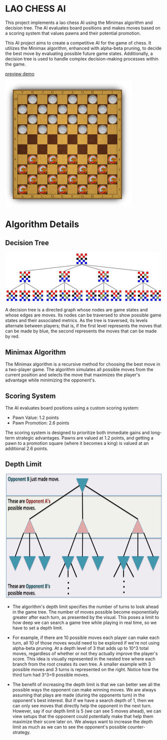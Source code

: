 # LAO CHESS AI

This project implements a lao chess AI using the Minimax algorithm and decision tree. The AI evaluates board positions and makes moves based on a scoring system that values pawns and their potential promotion.

This AI project aims to create a competitive AI for the game of chess. It utilizes the Minimax algorithm, enhanced with alpha-beta pruning, to decide the best move by evaluating possible future game states. Additionally, a decision tree is used to handle complex decision-making processes within the game.

[preview demo](https://laochessai.netlify.app/)

<img src="img/laochess.png" width="auto" height="400">

# Algorithm Details

## Decision Tree
![decisiontree](img/decisiontree.jpg)

A decision tree is a directed graph whose nodes are game states and whose edges are moves. Its nodes can be traversed to show possible game states and their associated metrics. As the tree is traversed, its levels alternate between players; that is, if the first level represents the moves that can be made by blue, the second represents the moves that can be made by red.

## Minimax Algorithm
The Minimax algorithm is a recursive method for choosing the best move in a two-player game. The algorithm simulates all possible moves from the current position and selects the move that maximizes the player's advantage while minimizing the opponent's.

## Scoring System
The AI evaluates board positions using a custom scoring system:

- Pawn Value: 1.2 points
- Pawn Promotion: 2.6 points

The scoring system is designed to prioritize both immediate gains and long-term strategic advantages. Pawns are valued at 1.2 points, and getting a pawn to a promotion square (where it becomes a king) is valued at an additional 2.6 points.

## Depth Limit

<img src="img/depthlimit.png" width="auto" height="400">

- The algorithm's depth limit specifies the number of turns to look ahead in the game tree. The number of moves possible become exponentially greater after each turn, as presented by the visual. This poses a limit to how deep we can search a game tree while playing in real time, so we have to set a depth limit. 

- For example, if there are 10 possible moves each player can make each turn, all 10 of those moves would need to be explored if we're not using alpha-beta pruning. At a depth level of 3 that adds up to 10^3 total moves, regardless of whether or not they actually improve the player's score. This idea is visually represented in the nested tree where each branch from the root creates its own tree. A smaller example with 3 possible moves and 3 turns is represented on the right. Notice how the third turn had 3^3=9 possible moves.

- The benefit of increasing the depth limit is that we can better see all the possible ways the opponent can make winning moves. We are always assuming that plays are made (during the opponents turn) in the opponent's best interest. But if we have a search depth of 1, then we can only see moves that directly help the opponent in the next turn. However, say if our depth limit is 5 (we can see 5 moves ahead), we can view setups that the opponent could potentially make that help them maximize their score later on. We always want to increase the depth limit as much as we can to see the opponent's possible counter-strategy.
